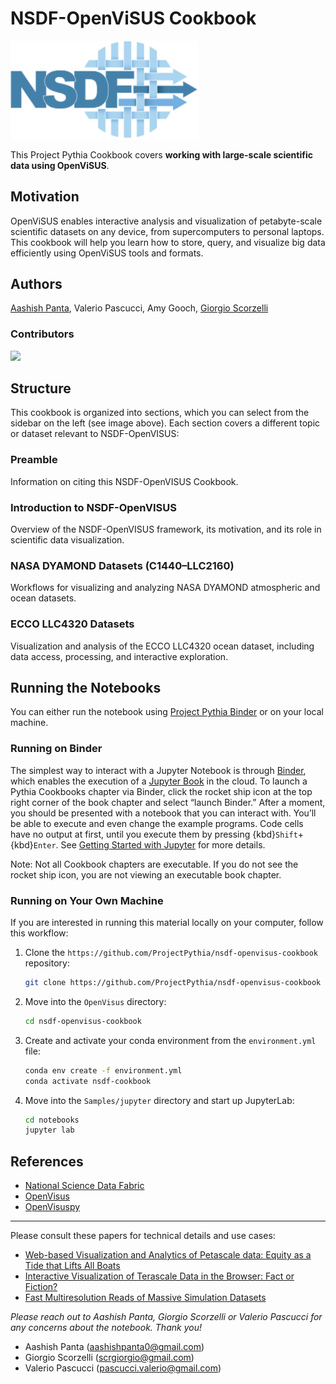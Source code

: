 # NSDF-OpenViSUS Cookbook

<img src="./thumbnails/nsdf.png" alt="NSDF Logo" width="300"/>

This Project Pythia Cookbook covers **working with large-scale scientific data using OpenViSUS**.

## Motivation

OpenViSUS enables interactive analysis and visualization of petabyte-scale scientific datasets on any device, from supercomputers to personal laptops. This cookbook will help you learn how to store, query, and visualize big data efficiently using OpenViSUS tools and formats.

## Authors

[Aashish Panta](https://github.com/aashishpanta0), Valerio Pascucci,  Amy Gooch, [Giorgio Scorzelli](https://github.com/scrgiorgio)

### Contributors

<a href="https://github.com/sci-visus/OpenVisus/graphs/contributors">
  <img src="https://contrib.rocks/image?repo=sci-visus/openvisuspy" />
</a>

## Structure

This cookbook is organized into sections, which you can select from the sidebar on the left (see image above). Each section covers a different topic or dataset relevant to NSDF-OpenVISUS:


### Preamble
Information on citing this NSDF-OpenVISUS Cookbook.

### Introduction to NSDF-OpenVISUS
Overview of the NSDF-OpenVISUS framework, its motivation, and its role in scientific data visualization.

### NASA DYAMOND Datasets (C1440–LLC2160)
Workflows for visualizing and analyzing NASA DYAMOND atmospheric and ocean datasets.

### ECCO LLC4320 Datasets
Visualization and analysis of the ECCO LLC4320 ocean dataset, including data access, processing, and interactive exploration.


## Running the Notebooks

You can either run the notebook using [Project Pythia Binder](https://binder.projectpythia.org/) or on your local machine.

### Running on Binder

The simplest way to interact with a Jupyter Notebook is through [Binder](https://binder.projectpythia.org/), which enables the execution of a [Jupyter Book](https://jupyterbook.org) in the cloud. To launch a Pythia Cookbooks chapter via Binder, click the rocket ship icon at the top right corner of the book chapter and select “launch Binder.” After a moment, you should be presented with a notebook that you can interact with. You’ll be able to execute and even change the example programs. Code cells have no output at first, until you execute them by pressing {kbd}`Shift`+{kbd}`Enter`. See [Getting Started with Jupyter](https://foundations.projectpythia.org/foundations/getting-started-jupyter) for more details.

Note: Not all Cookbook chapters are executable. If you do not see the rocket ship icon, you are not viewing an executable book chapter.

### Running on Your Own Machine

If you are interested in running this material locally on your computer, follow this workflow:

1. Clone the `https://github.com/ProjectPythia/nsdf-openvisus-cookbook` repository:

   ```bash
   git clone https://github.com/ProjectPythia/nsdf-openvisus-cookbook
   ```

2. Move into the `OpenVisus` directory:
   ```bash
   cd nsdf-openvisus-cookbook
   ```
3. Create and activate your conda environment from the `environment.yml` file:
   ```bash
   conda env create -f environment.yml
   conda activate nsdf-cookbook
   ```
4. Move into the `Samples/jupyter` directory and start up JupyterLab:
   ```bash
   cd notebooks
   jupyter lab
   ```

## References
- <a href="https://nationalsciencedatafabric.org/" target="_blank">National Science Data Fabric</a>
- <a href="https://github.com/sci-visus/OpenVisus" target="_blank">OpenVisus</a>
- <a href="https://github.com/sci-visus/OpenVisuspy" target="_blank">OpenVisuspy</a>

---
Please consult these papers for technical details and use cases:

- <a href="https://arxiv.org/abs/2408.11831v1" target="_blank"> Web-based Visualization and Analytics of Petascale data: Equity as a Tide that Lifts All Boats </a>
- <a href="https://arxiv.org/abs/2009.03254" target="_blank"> Interactive Visualization of Terascale Data in the Browser: Fact or Fiction?  </a>
- <a href="https://sci.utah.edu/publications/Kum2014a/KumarISC2014.pdf" target="_blank">Fast Multiresolution Reads of Massive Simulation Datasets</a>

 *Please reach out to Aashish Panta, Giorgio Scorzelli or Valerio Pascucci for any concerns about the notebook. Thank you!*
- Aashish Panta (aashishpanta0@gmail.com)
- Giorgio Scorzelli (scrgiorgio@gmail.com)
- Valerio Pascucci (pascucci.valerio@gmail.com)
